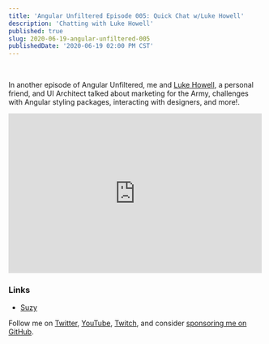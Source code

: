 ```yaml
---
title: 'Angular Unfiltered Episode 005: Quick Chat w/Luke Howell'
description: 'Chatting with Luke Howell'
published: true
slug: 2020-06-19-angular-unfiltered-005
publishedDate: '2020-06-19 02:00 PM CST'
---
```

<br/>

In another episode of Angular Unfiltered, me and [Luke Howell](https://twitter.com/LukeHowellDev), a personal friend, and UI Architect talked about marketing for the Army, challenges with Angular styling packages, interacting with designers, and more!.

<div class="center">
  <iframe width="500" height="315" src="https://www.youtube.com/embed/jufm4PoLgUs" frameborder="0" allow="accelerometer; autoplay; encrypted-media; gyroscope; picture-in-picture" allowfullscreen></iframe>
</div>

### Links

- [Suzy](https://suzy.com)

Follow me on [Twitter](https://twitter.com/brandontroberts), [YouTube](https://youtube.com/brandonrobertsdev), [Twitch](https://twitch.tv/brandontroberts), and consider [sponsoring me on GitHub](https://github.com/sponsors/brandonroberts).
